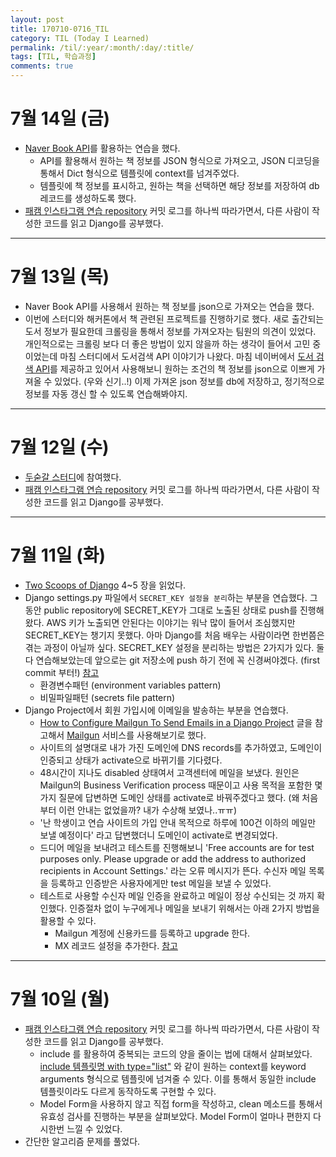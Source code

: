 ```yaml
---
layout: post
title: 170710-0716_TIL
category: TIL (Today I Learned)
permalink: /til/:year/:month/:day/:title/
tags: [TIL, 학습과정]
comments: true
---
```


# 7월 14일 (금)
- [Naver Book API](https://developers.naver.com/docs/search/book/)를 활용하는 연습을 했다.
  - API를 활용해서 원하는 책 정보를 JSON 형식으로 가져오고, JSON 디코딩을 통해서 Dict 형식으로 템플릿에 context를 넘겨주었다.
  - 템플릿에 책 정보를 표시하고, 원하는 책을 선택하면 해당 정보를 저장하여 db 레코드를 생성하도록 했다.
- [패캠 인스타그램 연습 repository](https://github.com/Fastcampus-WPS-5th/Instagram/commits/master) 커밋 로그를 하나씩 따라가면서, 다른 사람이 작성한 코드를 읽고 Django를 공부했다.

---

# 7월 13일 (목)
- Naver Book API를 사용해서 원하는 책 정보를 json으로 가져오는 연습을 했다.
- 이번에 스터디와 해커톤에서 책 관련된 프로젝트를 진행하기로 했다. 새로 출간되는 도서 정보가 필요한데 크롤링을 통해서 정보를 가져오자는 팀원의 의견이 있었다. 개인적으로는 크롤링 보다 더 좋은 방법이 있지 않을까 하는 생각이 들어서 고민 중이었는데 마침 스터디에서 도서검색 API 이야기가 나왔다. 마침 네이버에서 [도서 검색 API](https://developers.naver.com/docs/search/book/)를 제공하고 있어서 사용해보니 원하는 조건의 책 정보를 json으로 이쁘게 가져올 수 있었다. (우와 신기..!) 이제 가져온 json 정보를 db에 저장하고, 정기적으로 정보를 자동 갱신 할 수 있도록 연습해봐야지.

---

# 7월 12일 (수)
- [두숟갈 스터디](https://8percent.github.io/2017-06-30/%EC%8A%A4%ED%84%B0%EB%94%94%EC%8B%9C%EC%9E%91/)에 참여했다.
- [패캠 인스타그램 연습 repository](https://github.com/Fastcampus-WPS-5th/Instagram/commits/master) 커밋 로그를 하나씩 따라가면서, 다른 사람이 작성한 코드를 읽고 Django를 공부했다.

---
# 7월 11일 (화)
- [Two Scoops of Django](https://www.twoscoopspress.com/products/two-scoops-of-django-1-11) 4~5 장을 읽었다.
- Django settings.py 파일에서 `SECRET_KEY 설정을 분리`하는 부분을 연습했다. 그동안 public repository에 SECRET_KEY가 그대로 노출된 상태로 push를 진행해왔다. AWS 키가 노출되면 안된다는 이야기는 워낙 많이 들어서 조심했지만 SECRET_KEY는 챙기지 못했다. 아마 Django를 처음 배우는 사람이라면 한번쯤은 겪는 과정이 아닐까 싶다. SECRET_KEY 설정을 분리하는 방법은 2가지가 있다. 둘 다 연습해보았는데 앞으로는 git 저장소에 push 하기 전에 꼭 신경써야겠다. (first commit 부터!)  [참고](https://mingrammer.com/ways-to-manage-the-configuration-in-python)
  - 환경변수패턴 (environment variables pattern)
  - 비밀파일패턴 (secrets file pattern)
- Django Project에서 회원 가입시에 이메일을 발송하는 부분을 연습했다.
  - [How to Configure Mailgun To Send Emails in a Django Project](https://simpleisbetterthancomplex.com/tutorial/2017/05/27/how-to-configure-mailgun-to-send-emails-in-a-django-app.html) 글을 참고해서 [Mailgun](https://www.mailgun.com/) 서비스를 사용해보기로 했다.
  - 사이트의 설명대로 내가 가진 도메인에 DNS records를 추가하였고, 도메인이 인증되고 상태가 activate으로 바뀌기를 기다렸다.
  - 48시간이 지나도 disabled 상태여서 고객센터에 메일을 보냈다. 원인은 Mailgun의 Business Verification process 때문이고 사용 목적을 포함한 몇가지 질문에 답변하면 도메인 상태를 activate로 바꿔주겠다고 했다. (왜 처음부터 이런 안내는 없었을까? 내가 수상해 보였나..ㅠㅠ)
  - '난 학생이고 연습 사이트의 가입 안내 목적으로 하루에 100건 이하의 메일만 보낼 예정이다' 라고 답변했더니 도메인이 activate로 변경되었다.
  - 드디어 메일을 보내려고 테스트를 진행해보니 'Free accounts are for test purposes only. Please upgrade or add the address to authorized recipients in Account Settings.' 라는 오류 메시지가 뜬다. 수신자 메일 목록을 등록하고 인증받은 사용자에게만 test 메일을 보낼 수 있었다.
  - 테스트로 사용할 수신자 메일 인증을 완료하고 메일이 정상 수신되는 것 까지 확인했다. 인증절차 없이 누구에게나 메일을 보내기 위해서는 아래 2가지 방법을 활용할 수 있다.
    - Mailgun 계정에 신용카드를 등록하고 upgrade 한다.
    - MX 레코드 설정을 추가한다. [참고](https://www.lesstif.com/pages/viewpage.action?pageId=30704922)

---
# 7월 10일 (월)
- [패캠 인스타그램 연습 repository](https://github.com/Fastcampus-WPS-5th/Instagram/commits/master) 커밋 로그를 하나씩 따라가면서, 다른 사람이 작성한 코드를 읽고 Django를 공부했다.
  - include 를 활용하여 중복되는 코드의 양을 줄이는 법에 대해서 살펴보았다. [include 템플릿명 with type="list"](https://docs.djangoproject.com/en/1.11/ref/templates/builtins/#include) 와 같이 원하는 context를  keyword arguments 형식으로 템플릿에 넘겨줄 수 있다. 이를 통해서 동일한 include 템플릿이라도 다르게 동작하도록 구현할 수 있다.
  - Model Form을 사용하지 않고 직접 form을 작성하고, clean 메소드를 통해서 유효성 검사를 진행하는 부분을 살펴보았다. Model Form이 얼마나 편한지 다시한번 느낄 수 있었다.
- 간단한 알고리즘 문제를 풀었다.
